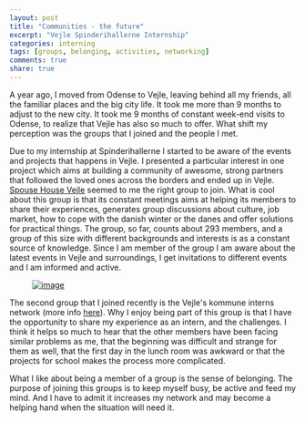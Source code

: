 ```yaml
---
layout: post
title: "Communities - the future"
excerpt: "Vejle Spinderihallerne Internship"
categories: interning
tags: [groups, belonging, activities, networking]
comments: true
share: true
---
```

A year ago, I moved from Odense to Vejle, leaving behind all my friends, all the familiar places and the big city life. It took me more than 9 months to adjust to the new city. It took me 9 months of constant week-end visits to Odense, to realize that Vejle has also so much to offer. What shift my perception was the groups that I joined and the people I met.

Due to my internship at Spinderihallerne I started to be aware of the events and projects that happens in Vejle. I presented a particular interest in one project which aims at building a community of awesome, strong partners that followed the loved ones across the borders and ended up in Vejle. <a href="https://www.facebook.com/groups/spousehousevejle/" target="_blank">Spouse House Vejle</a> seemed to me the right group to join. What is cool about this group is that its constant meetings aims at helping its members to share their experiences, generates group discussions about culture, job market, how to cope with the danish winter or the danes and offer solutions for practical things. The group, so far, counts about 293 members, and a group of this size with different backgrounds and interests is as a constant source of knowledge. Since I am member of the group I am aware about the latest events in Vejle and surroundings, I get invitations to different events and I am informed and active.

<figure>
	<a href="{{site.url}}/images/interning/18-10-2015/spouse-house.jpg"><img src="{{site.url}}/images/interning/18-10-2015/spouse-house.jpg" alt="image"></a>
</figure>

The second group that I joined recently is the Vejle's kommune interns network (more info [here](http://www.vejle.dk/Job/Praktik-i-Vejle-Kommune/Praktikanterne-om-praktikken/Praktikanter-2015.aspx)). Why I enjoy being part of this group is that I have the opportunity to share my experience as an intern, and the challenges. I think it helps so much to hear that the other members have been facing similar problems as me, that the beginning was difficult and strange for them as well, that the first day in the lunch room was awkward or that the projects for school makes the process more complicated.

What I like about being a member of a group is the sense of belonging. The purpose of joining this groups is to keep myself busy, be active and feed my mind. And I have to admit it increases my network and may become a helping hand when the situation will need it.
